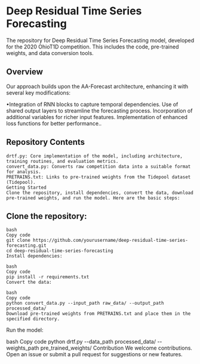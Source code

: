 # Deep Residual Time Series Forecasting

The repository for Deep Residual Time Series Forecasting model, developed for the 2020 OhioT1D competition. This includes the code, pre-trained weights, and data conversion tools.

## Overview
Our approach builds upon the AA-Forecast architecture, enhancing it with several key modifications:

•Integration of RNN blocks to capture temporal dependencies.
Use of shared output layers to streamline the forecasting process.
Incorporation of additional variables for richer input features.
Implementation of enhanced loss functions for better performance..

## Repository Contents
```
drtf.py: Core implementation of the model, including architecture, training routines, and evaluation metrics.
convert_data.py: Converts raw competition data into a suitable format for analysis.
PRETRAINS.txt: Links to pre-trained weights from the Tidepool dataset (Tidepool).
Getting Started
Clone the repository, install dependencies, convert the data, download pre-trained weights, and run the model. Here are the basic steps:
```
## Clone the repository:
```
bash
Copy code
git clone https://github.com/yourusername/deep-residual-time-series-forecasting.git
cd deep-residual-time-series-forecasting
Install dependencies:

bash
Copy code
pip install -r requirements.txt
Convert the data:

bash
Copy code
python convert_data.py --input_path raw_data/ --output_path processed_data/
Download pre-trained weights from PRETRAINS.txt and place them in the specified directory.
```
Run the model:

bash
Copy code
python drtf.py --data_path processed_data/ --weights_path pre_trained_weights/
Contribution
We welcome contributions. Open an issue or submit a pull request for suggestions or new features.

